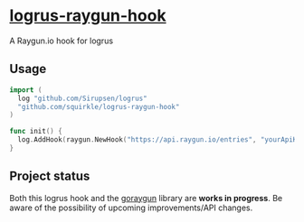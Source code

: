 # [logrus-raygun-hook](https://github.com/squirkle/logrus-raygun-hook)
A Raygun.io hook for logrus

## Usage

```go
import (
  log "github.com/Sirupsen/logrus"
  "github.com/squirkle/logrus-raygun-hook"
)

func init() {
  log.AddHook(raygun.NewHook("https://api.raygun.io/entries", "yourApiKey", true))
}
```

## Project status
Both this logrus hook and the [goraygun](https://github.com/SDITools/goraygun) library are **works in progress**.  Be aware of the possibility of upcoming improvements/API changes.

